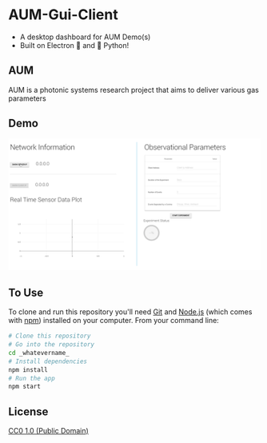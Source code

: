 # AUM-Gui-Client 
- A desktop dashboard for AUM Demo(s)
- Built on Electron 🎇 and :snake: Python!

## AUM
AUM is a photonic systems research project that aims to deliver various gas parameters

## Demo
![Desktop CLient](./docs/dashboard.gif)

## To Use

To clone and run this repository you'll need [Git](https://git-scm.com) and [Node.js](https://nodejs.org/en/download/) (which comes with [npm](http://npmjs.com)) installed on your computer. From your command line:

```bash
# Clone this repository
# Go into the repository
cd _whatevername_
# Install dependencies
npm install
# Run the app
npm start
```

## License

[CC0 1.0 (Public Domain)](LICENSE.md)
